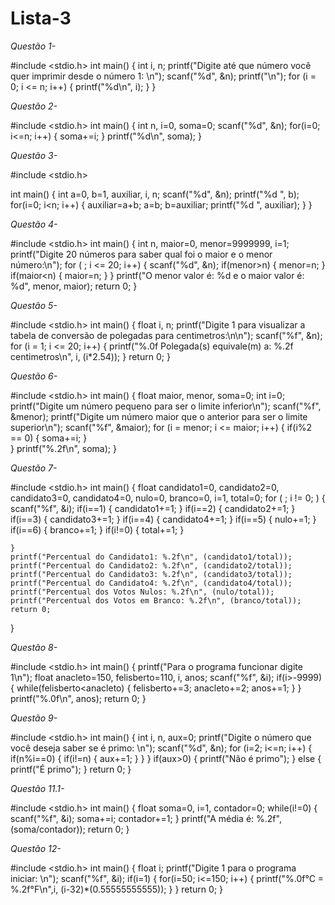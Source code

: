 # Lista-3

*Questão 1-*

#include <stdio.h>
int main()
{
	int i, n;
	printf("Digite até que número você quer imprimir desde o número 1: \n");
	scanf("%d", &n);
	printf("\n");
	for (i = 0; i <= n; i++)
	{
		printf("%d\n", i);
	}
}

*Questão 2-*

#include <stdio.h>
int main()
{
	int n, i=0, soma=0;
	scanf("%d", &n);
	for(i=0; i<=n; i++)
	{
		soma+=i;
	}
	printf("%d\n", soma);
}

*Questão 3-*

#include <stdio.h>
 
int main()
{
  int a=0, b=1, auxiliar, i, n;
  scanf("%d", &n);
  printf("%d ", b);
  for(i=0; i<n; i++)
  {
    auxiliar=a+b;
    a=b;
    b=auxiliar;
    printf("%d ", auxiliar);
  }
}

*Questão 4-*

#include <stdio.h>
int main()
{
  int n, maior=0, menor=9999999, i=1;
  printf("Digite 20 números para saber qual foi o maior e o menor número:\n");
  for ( ; i <= 20; i++)
  {
    scanf("%d", &n);
      if(menor>n)
      {
        menor=n;
      }
      if(maior<n)
      {
        maior=n;
      }
  }
  printf("O menor valor é: %d e o maior valor é: %d", menor, maior);
  return 0;
}

*Questão 5-*

#include <stdio.h>
int main()
{
	float i, n;
	printf("Digite 1 para visualizar a tabela de conversão de polegadas para centimetros:\n\n");
	scanf("%f", &n);
	for (i = 1; i <= 20; i++)
	{
		printf("%.0f Polegada(s) equivale(m) a: %.2f centimetros\n", i, (i*2.54));
	}
	return 0;
}

*Questão 6-*

#include <stdio.h>
int main()
{
	float maior, menor, soma=0;
	int i=0;
	printf("Digite um número pequeno para ser o limite inferior\n");
	scanf("%f", &menor);
	printf("Digite um número maior que o anterior para ser o limite superior\n");
	scanf("%f", &maior);
	for (i = menor; i <= maior; i++)
	{
		if(i%2 == 0)
		{
			soma+=i;
		}	
	}
	printf("%.2f\n", soma);
}

*Questão 7-*

#include <stdio.h>
int main()
{
	float candidato1=0, candidato2=0, candidato3=0, candidato4=0, nulo=0, branco=0, i=1, total=0;
	for ( ; i != 0;	)
	{
		scanf("%f", &i);
		if(i==1)
		{
			candidato1+=1;
		}
		if(i==2)
		{
			candidato2+=1;
		}
		if(i==3)
		{
			candidato3+=1;
		}
		if(i==4)
		{
			candidato4+=1;
		}
		if(i==5)
		{
			nulo+=1;
		}
		if(i==6)
		{
			branco+=1;
		}
		if(i!=0)
		{
			total+=1;
		}
		
	}
	printf("Percentual do Candidato1: %.2f\n", (candidato1/total));
	printf("Percentual do Candidato2: %.2f\n", (candidato2/total));
	printf("Percentual do Candidato3: %.2f\n", (candidato3/total));
	printf("Percentual do Candidato4: %.2f\n", (candidato4/total));
	printf("Percentual dos Votos Nulos: %.2f\n", (nulo/total));
	printf("Percentual dos Votos em Branco: %.2f\n", (branco/total));
    return 0; 
}

*Questão 8-*

#include <stdio.h>
int main()
{
 printf("Para o programa funcionar digite 1\n");
 float anacleto=150, felisberto=110, i, anos;
 scanf("%f", &i);
 if(i>-9999)
 {
 while(felisberto<anacleto)
 {
 	felisberto+=3;
 	anacleto+=2;
 	anos+=1;
 }
 }
 printf("%.0f\n", anos);
  return 0;
}

*Questão 9-*

#include <stdio.h>
int main()
{
    int i, n, aux=0;
    printf("Digite o número que você deseja saber se é primo: \n");
    scanf("%d", &n);
    for (i=2; i<=n; i++)
    {
      if(n%i==0)
      {
        if(i!=n)
        {
          aux+=1;
        }
      }
    }
    if(aux>0)
    {
      printf("Não é primo");
    }
    else
    {
      printf("É primo");
    }
    return 0;
}

*Questão 11.1-*

#include <stdio.h>
int main()
{
    float soma=0, i=1, contador=0;
    while(i!=0)
    {
        scanf("%f", &i);
        soma+=i;
        contador+=1;
    }
    printf("A média é: %.2f", (soma/contador));
    return 0;
}

*Questão 12-*

#include <stdio.h>
int main()
{
  float i;
  printf("Digite 1 para o programa iniciar: \n");
  scanf("%f", &i);
  if(i=1)
  {
    for(i=50; i<=150; i++)
    {
      printf("%.0f°C = %.2f°F\n",i, (i-32)*(0.55555555555));
    }
  }
  return 0;
}
